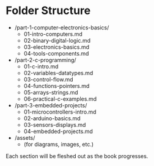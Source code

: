 # Folder Structure

- /part-1-computer-electronics-basics/
    - 01-intro-computers.md
    - 02-binary-digital-logic.md
    - 03-electronics-basics.md
    - 04-tools-components.md
- /part-2-c-programming/
    - 01-c-intro.md
    - 02-variables-datatypes.md
    - 03-control-flow.md
    - 04-functions-pointers.md
    - 05-arrays-strings.md
    - 06-practical-c-examples.md
- /part-3-embedded-projects/
    - 01-microcontrollers-intro.md
    - 02-arduino-basics.md
    - 03-sensors-displays.md
    - 04-embedded-projects.md
- /assets/
    - (for diagrams, images, etc.)

Each section will be fleshed out as the book progresses.